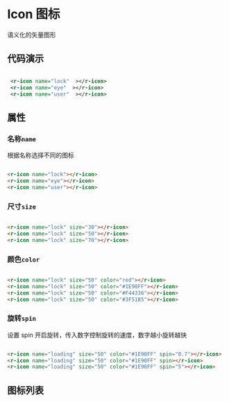 # Icon 图标

语义化的矢量图形

## 代码演示

<div style='display:flex'>
     <r-icon name="lock" size="50" ></r-icon>
     <r-icon name="eye" size="50" ></r-icon>
     <r-icon name="user" size="50" ></r-icon>
</div>

```xml
 <r-icon name="lock"  ></r-icon>
 <r-icon name="eye"  ></r-icon>
 <r-icon name="user"  ></r-icon>
```

## 属性

### 名称`name`

根据名称选择不同的图标

<div style='display:flex'>
 <r-icon name="lock" size="50" ></r-icon>
 <r-icon name="eye" size="50" ></r-icon>
 <r-icon name="user" size="50" ></r-icon>
</div>

```html
<r-icon name="lock"></r-icon>
<r-icon name="eye"></r-icon>
<r-icon name="user"></r-icon>
```

### 尺寸`size`

<div style='display:flex;align-items: flex-end;'>
 <r-icon name="lock" size="30" ></r-icon>
 <r-icon name="lock" size="50" ></r-icon>
 <r-icon name="lock" size="70" ></r-icon>
</div>

```html
<r-icon name="lock" size="30"></r-icon>
<r-icon name="lock" size="50"></r-icon>
<r-icon name="lock" size="70"></r-icon>
```

### 颜色`color`

<div style='display:flex'>
 <r-icon name="lock" size="50" color="red" ></r-icon>
 <r-icon name="lock" size="50" color="#1E90FF" ></r-icon>
 <r-icon name="lock" size="50" color="#F44336" ></r-icon>
 <r-icon name="lock" size="50" color="#3F51B5" ></r-icon>
</div>

```html
<r-icon name="lock" size="50" color="red"></r-icon>
<r-icon name="lock" size="50" color="#1E90FF"></r-icon>
<r-icon name="lock" size="50" color="#F44336"></r-icon>
<r-icon name="lock" size="50" color="#3F51B5"></r-icon>
```

### 旋转`spin`

设置 spin 开启旋转，传入数字控制旋转的速度，数字越小旋转越快

<div style='display:flex'>
 <r-icon name="loading" size="50" color="#1E90FF" spin='0.7'></r-icon>
 <r-icon name="loading" size="50" color="#1E90FF" spin></r-icon>
 <r-icon name="loading" size="50" color="#1E90FF" spin='5'></r-icon>
</div>

```html
<r-icon name="loading" size="50" color="#1E90FF" spin="0.7"></r-icon>
<r-icon name="loading" size="50" color="#1E90FF" spin></r-icon>
<r-icon name="loading" size="50" color="#1E90FF" spin="5"></r-icon>
```

## 图标列表

<div style="display: flex;
    align-items: center;
    justify-content: flex-start;
    flex-flow: row wrap;" id="icon-list"></div>

<script>
const createIconList = () => {
  setTimeout(() => {
    const list = ['add-user', 'book',
    'check-circle', 'close-circle',
    'eye-close', 'eye',
    'info-circle', 'loading',
    'lock', 'message',
    'power-off', 'setting',
    'team', 'unlock',
    'user','sort']
   if (typeof document !== "undefined") {
      const dom = document.getElementById('icon-list')
      const com = document.createElement('div')
      com.style.setProperty('display', 'grid')
      com.style.setProperty('grid-template-columns', 'repeat(3, 200px)')
      com.style.setProperty('grid-template-rows', 'repeat(3, 200px);')
      list.forEach(item => {
        const container = document.createElement('div')
        container.style.setProperty('display', 'flex')
        container.style.setProperty('align-items', 'center')
        container.style.setProperty('margin', '15px')
        container.style.setProperty('justify-content', 'center')
        container.style.setProperty('flex-flow', 'column nowrap')
        const icon = document.createElement('r-icon')
        icon.setAttribute('name', item)
        icon.setAttribute('size', "50")
        container.appendChild(icon)
        const span = document.createElement('span')
        span.innerHTML = item
        container.appendChild(span)
        com?.appendChild(container)
      })
      dom?.appendChild(com)
    }
  }, 0)
}
createIconList()
</script>
